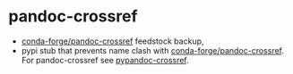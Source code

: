 # pandoc-crossref

* [conda-forge/pandoc-crossref](https://github.com/conda-forge/pandoc-crossref-feedstock) feedstock backup,
* pypi stub that prevents name clash with [conda-forge/pandoc-crossref](https://github.com/conda-forge/pandoc-crossref-feedstock). For pandoc-crossref see [pypandoc-crossref](https://github.com/kiwi0fruit/pypandoc-crossref).

